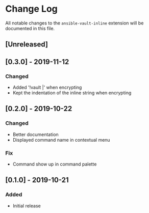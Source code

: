 # Change Log

All notable changes to the `ansible-vault-inline` extension will be documented in this file.

## [Unreleased]

## [0.3.0] - 2019-11-12
### Changed
- Added '!vault |' when encrypting
- Kept the indentation of the inline string when encrypting

## [0.2.0] - 2019-10-22
### Changed
- Better documentation
- Displayed command name in contextual menu
### Fix
- Command show up in command palette

## [0.1.0] - 2019-10-21
### Added
- Initial release
